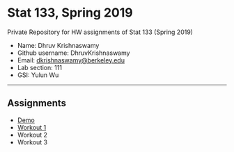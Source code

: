 # Stat 133, Spring 2019

Private Repository for HW assignments of Stat 133 (Spring 2019)

- Name: Dhruv Krishnaswamy
- Github username: DhruvKrishnaswamy
- Email: dkrishnaswamy@berkeley.edu
- Lab section: 111
- GSI: Yulun Wu

-----

## Assignments

- [Demo](demo)
- [Workout 1](workout1)
- Workout 2
- Workout 3


